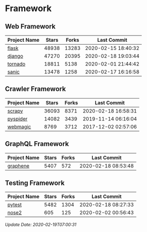 # Framework

## Web Framework

| Project Name | Stars | Forks | Last Commit |
| ------------ | ----- | ----- | ----------- |
| [flask](https://github.com/pallets/flask) | 48938 | 13283 | 2020-02-15 18:40:32 |
| [django](https://github.com/django/django) | 47270 | 20395 | 2020-02-18 19:03:44 |
| [tornado](https://github.com/tornadoweb/tornado) | 18811 | 5138 | 2020-02-01 21:44:42 |
| [sanic](https://github.com/huge-success/sanic) | 13478 | 1258 | 2020-02-17 16:16:58 |

## Crawler Framework

| Project Name | Stars | Forks | Last Commit |
| ------------ | ----- | ----- | ----------- |
| [scrapy](https://github.com/scrapy/scrapy) | 36093 | 8371 | 2020-02-18 16:58:31 |
| [pyspider](https://github.com/binux/pyspider) | 14082 | 3439 | 2019-11-14 06:16:04 |
| [webmagic](https://github.com/code4craft/webmagic) | 8769 | 3712 | 2017-12-02 02:57:06 |

## GraphQL Framework

| Project Name | Stars | Forks | Last Commit |
| ------------ | ----- | ----- | ----------- |
| [graphene](https://github.com/graphql-python/graphene) | 5407 | 572 | 2020-02-18 08:53:48 |

## Testing Framework

| Project Name | Stars | Forks | Last Commit |
| ------------ | ----- | ----- | ----------- |
| [pytest](https://github.com/pytest-dev/pytest) | 5482 | 1304 | 2020-02-18 08:27:33 |
| [nose2](https://github.com/nose-devs/nose2) | 605 | 125 | 2020-02-02 00:56:43 |

*Update Date: 2020-02-19T07:00:31*